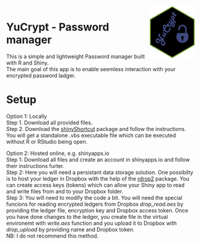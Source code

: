 <img src="YuCrypt-logo.png" align="right" width=120 height=139 alt="" />

# YuCrypt - Password manager

This is a simple and lightweight Password manager built with R and Shiny.\
The main goal of this app is to enable seemless interaction with your encrypted password ladger.

# Setup
Option 1: Locally\
Step 1. Download all provided files.\
Step 2. Download the [shinyShortcut](https://cran.r-project.org/web/packages/shinyShortcut/README.html) package and follow the instructions. You will get a standalone .vbs executable file which can be executed without R or RStudio being open.

Option 2: Hosted online, e.g. shinyapps.io\
Step 1: Download all files and create an account in shinyapps.io and follow their instructions furter.\
Step 2: Here you will need a persistant data storage solution. One possibilty is to host your ledger in Dropbox with the help of the [rdrop2](https://cran.r-project.org/web/packages/rdrop2/) package. You can create access keys (tokens) which can allow your Shiny app to read and write files from and to your Dropbox folder.\
Step 3: You will need to modify the code a bit. You will need the special funcions for reading encrypted ledgers from Dropbox _drop_read.aes_ by providing the ledger file, encryption key and Dropbox access token. Once you have done changes to the ledger, you create file in the virtual environemt with _write.aes_ function and you upload it to Dropbox with _drop_upload_ by providing name and Dropbox token.\
NB: I do not recommend this method.
